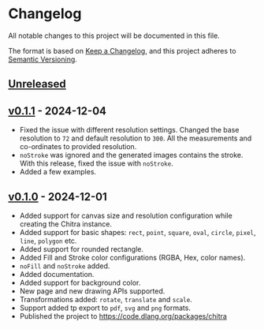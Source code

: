 # Changelog
All notable changes to this project will be documented in this file.

The format is based on [Keep a Changelog](https://keepachangelog.com/en/1.0.0/),
and this project adheres to [Semantic Versioning](https://semver.org/spec/v2.0.0.html).

## [Unreleased]


## [v0.1.1] - 2024-12-04

- Fixed the issue with different resolution settings. Changed the base resolution to
  `72` and default resolution to `300`. All the measurements and co-ordinates to
  provided resolution.
- `noStroke` was ignored and the generated images contains the stroke. With this release,
  fixed the issue with `noStroke`.
- Added a few examples.

## [v0.1.0] - 2024-12-01

- Added support for canvas size and resolution configuration while creating the Chitra instance.
- Added support for basic shapes: `rect`, `point`, `square`, `oval`, `circle`, `pixel`, `line`, `polygon` etc.
- Added support for rounded rectangle.
- Added Fill and Stroke color configurations (RGBA, Hex, color names).
- `noFill` and `noStroke` added.
- Added documentation.
- Added support for background color.
- New page and new drawing APIs supported.
- Transformations added: `rotate`, `translate` and `scale`.
- Support added tp export to `pdf`, `svg` and `png` formats.
- Published the project to https://code.dlang.org/packages/chitra

[Unreleased]: https://github.com/aravindavk/chitra-d/compare/v0.1.1...HEAD
[v0.1.0]: https://github.com/aravindavk/chitra-d/compare/17ba479...v0.1.0
[v0.1.1]: https://github.com/aravindavk/chitra-d/compare/v0.1.0...v0.1.1
